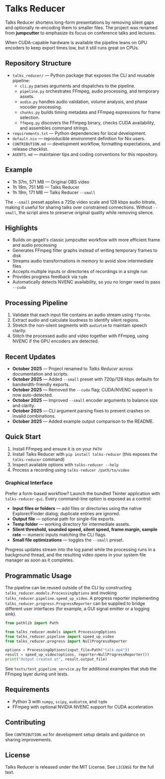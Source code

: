 # Talks Reducer
Talks Reducer shortens long-form presentations by removing silent gaps and optionally re-encoding them to smaller files. The
project was renamed from **jumpcutter** to emphasize its focus on conference talks and lectures.

When CUDA-capable hardware is available the pipeline leans on GPU encoders to keep export times low, but it still runs great on
CPUs.

## Repository Structure
- `talks_reducer/` — Python package that exposes the CLI and reusable pipeline:
  - `cli.py` parses arguments and dispatches to the pipeline.
  - `pipeline.py` orchestrates FFmpeg, audio processing, and temporary assets.
  - `audio.py` handles audio validation, volume analysis, and phase vocoder processing.
  - `chunks.py` builds timing metadata and FFmpeg expressions for frame selection.
  - `ffmpeg.py` discovers the FFmpeg binary, checks CUDA availability, and assembles command strings.
- `requirements.txt` — Python dependencies for local development.
- `default.nix` — reproducible environment definition for Nix users.
- `CONTRIBUTION.md` — development workflow, formatting expectations, and release checklist.
- `AGENTS.md` — maintainer tips and coding conventions for this repository.

## Example
- 1h 37m, 571 MB — Original OBS video
- 1h 19m, 751 MB — Talks Reducer
- 1h 19m, 171 MB — Talks Reducer `--small`

The `--small` preset applies a 720p video scale and 128 kbps audio bitrate, making it useful for sharing talks over constrained
connections. Without `--small`, the script aims to preserve original quality while removing silence.

## Highlights
- Builds on gegell's classic jumpcutter workflow with more efficient frame and audio processing
- Generates FFmpeg filter graphs instead of writing temporary frames to disk
- Streams audio transformations in memory to avoid slow intermediate files
- Accepts multiple inputs or directories of recordings in a single run
- Provides progress feedback via `tqdm`
- Automatically detects NVENC availability, so you no longer need to pass `--cuda`

## Processing Pipeline
1. Validate that each input file contains an audio stream using `ffprobe`.
2. Extract audio and calculate loudness to identify silent regions.
3. Stretch the non-silent segments with `audiotsm` to maintain speech clarity.
4. Stitch the processed audio and video together with FFmpeg, using NVENC if the GPU encoders are detected.

## Recent Updates
- **October 2025** — Project renamed to *Talks Reducer* across documentation and scripts.
- **October 2025** — Added `--small` preset with 720p/128 kbps defaults for bandwidth-friendly exports.
- **October 2025** — Removed the `--cuda` flag; CUDA/NVENC support is now auto-detected.
- **October 2025** — Improved `--small` encoder arguments to balance size and clarity.
- **October 2025** — CLI argument parsing fixes to prevent crashes on invalid combinations.
- **October 2025** — Added example output comparison to the README.

## Quick Start
1. Install FFmpeg and ensure it is on your `PATH`
2. Install Talks Reducer with `pip install talks-reducer` (this exposes the `talks-reducer` command)
3. Inspect available options with `talks-reducer --help`
4. Process a recording using `talks-reducer /path/to/video`

### Graphical Interface

Prefer a form-based workflow? Launch the bundled Tkinter application with
`talks-reducer-gui`. Every command-line option is exposed as a control:

- **Input files or folders** — add files or directories using the native
  Explorer/Finder dialog; duplicate entries are ignored.
- **Output file** — optional path for single-file exports.
- **Temp folder** — working directory for intermediate assets.
- **Silent threshold, sounded speed, silent speed, frame margin, sample rate** —
  numeric inputs matching the CLI flags.
- **Small file optimizations** — toggles the `--small` preset.

Progress updates stream into the log panel while the processing runs in a
background thread, and the resulting video opens in your system file manager as
soon as it completes.

## Programmatic Usage
The pipeline can be reused outside of the CLI by constructing
`talks_reducer.models.ProcessingOptions` and invoking
`talks_reducer.pipeline.speed_up_video`. A progress reporter implementing
`talks_reducer.progress.ProgressReporter` can be supplied to bridge different
user interfaces (for example, a GUI signal emitter or a logging sink).

```python
from pathlib import Path

from talks_reducer.models import ProcessingOptions
from talks_reducer.pipeline import speed_up_video
from talks_reducer.progress import NullProgressReporter

options = ProcessingOptions(input_file=Path("talk.mp4"))
result = speed_up_video(options, reporter=NullProgressReporter())
print("Output created at", result.output_file)
```

See `tests/test_pipeline_service.py` for additional examples that stub the
FFmpeg layer during unit tests.

## Requirements
- Python 3 with `numpy`, `scipy`, `audiotsm`, and `tqdm`
- FFmpeg with optional NVIDIA NVENC support for CUDA acceleration

## Contributing
See `CONTRIBUTION.md` for development setup details and guidance on sharing improvements.

## License
Talks Reducer is released under the MIT License. See `LICENSE` for the full text.
